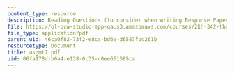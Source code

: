 ```yaml
---
content_type: resource
description: Reading Questions (to consider when writing Response Papers).
file: https://ol-ocw-studio-app-qa.s3.amazonaws.com/courses/21h-342-the-royal-family-fall-2003/06fa178db6a4e1386c35c0ee651385ca_asgmt7.pdf
file_type: application/pdf
parent_uid: 46ca0f82-73f2-e8ca-bd6a-d6587fbc261b
resourcetype: Document
title: asgmt7.pdf
uid: 06fa178d-b6a4-e138-6c35-c0ee651385ca
---
```


